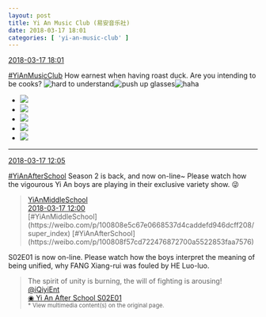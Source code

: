 ```yaml
---
layout: post
title: Yi An Music Club (易安音乐社)
date: 2018-03-17 18:01
categories: [ 'yi-an-music-club' ]
---
```


<div class="weibo-info">
  <a href="https://weibo.com/6094546964/G7Oomi37p">2018-03-17 18:01</a>
</div>

[#YiAnMusicClub](https://weibo.com/p/100808beae2e3e05b17b64f63ebedca39f19b2/super_index) How earnest when having roast duck. Are you intending to be cooks? ![hard to understand](https://img.t.sinajs.cn/t4/appstyle/expression/ext/normal/3c/moren_feijie_org.png)![push up glasses](https://img.t.sinajs.cn/t4/appstyle/expression/ext/normal/fc/moren_bbjdnew_org.png)![haha](https://img.t.sinajs.cn/t4/appstyle/expression/ext/normal/6a/laugh.gif)

<!-- more -->

<ul class="weibo-pic-list-2">
  <li class="weibo-pic">
    <a href="//wx2.sinaimg.cn/mw690/006Es64Aly1fpfyufdik0j30qo141jyh.jpg"><img src="//wx2.sinaimg.cn/thumb150/006Es64Aly1fpfyufdik0j30qo141jyh.jpg"/></a>
  </li>
  <li class="weibo-pic">
    <a href="//wx1.sinaimg.cn/mw690/006Es64Aly1fpfyufrf28j30qo141444.jpg"><img src="//wx1.sinaimg.cn/thumb150/006Es64Aly1fpfyufrf28j30qo141444.jpg"/></a>
  </li>
  <li class="weibo-pic">
    <a href="//wx1.sinaimg.cn/mw690/006Es64Aly1fpfyuesqovj31jk2bc7wk.jpg"><img src="//wx1.sinaimg.cn/thumb150/006Es64Aly1fpfyuesqovj31jk2bc7wk.jpg"/></a>
  </li>
  <li class="weibo-pic">
    <a href="//wx4.sinaimg.cn/mw690/006Es64Aly1fpfyuh0d9wj31jk2bchdw.jpg"><img src="//wx4.sinaimg.cn/thumb150/006Es64Aly1fpfyuh0d9wj31jk2bchdw.jpg"/></a>
  </li>
  <li class="weibo-pic">
    <a href="//wx3.sinaimg.cn/mw690/006Es64Aly1fpfyuitnxhj32bc1jkqv8.jpg"><img src="//wx3.sinaimg.cn/thumb150/006Es64Aly1fpfyuitnxhj32bc1jkqv8.jpg"/></a>
  </li>
</ul>

---

<div class="weibo-info">
  <a href="https://weibo.com/6094546964/G7M3YElA1">2018-03-17 12:05</a>
</div>

[#YiAnAfterSchool](https://weibo.com/p/100808f57cd722476872700a5522853faa7576) Season 2 is back, and now on-line~ Please watch how the vigourous Yi An boys are playing in their exclusive variety show. :stuck_out_tongue_winking_eye:

> <div class="weibo-post-name">
>   <a href="https://weibo.com/yianschool">YiAnMiddleSchool</a>
> </div>
> <div class="weibo-info">
>   <a href="https://weibo.com/6074218720/G7M28zBnd">2018-03-17 12:00</a>
> </div>
> [#YiAnMiddleSchool](https://weibo.com/p/100808e5c67e0668537d4caddefd946dcff208/super_index) [#YiAnAfterSchool](https://weibo.com/p/100808f57cd722476872700a5522853faa7576)  
S02E01 is now on-line. Please watch how the boys interpret the meaning of being unified, why FANG Xiang-rui was fouled by HE Luo-luo.  
> The spirit of unity is burning, the will of fighting is arousing!  
> [@iQiyiEnt](https://weibo.com/qiyizongyi)  
> [◉ Yi An After School S02E01](http://www.iqiyi.com/v_19rrbdsxj8.html)  
> <small>* View multimedia content(s) on the original page.</small>
